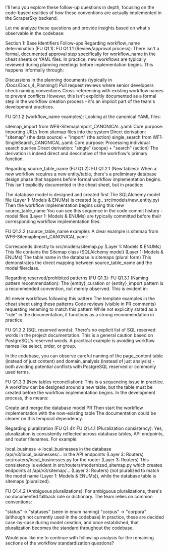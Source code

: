 I'll help you explore these follow-up questions in depth, focusing on the code-based realities of how these conventions are actually implemented in the ScraperSky backend.

Let me analyze these questions and provide insights based on what's observable in the codebase:

Section 1: Base Identifiers Follow-ups
Regarding workflow_name determination (FU Q1.1):
FU Q1.1.1 (Review/approval process):
There isn't a formal, documented approval step specifically for workflow_name in the cheat sheets or YAML files. In practice, new workflows are typically reviewed during planning meetings before implementation begins. This happens informally through:

Discussions in the planning documents (typically in /Docs/Docs_4_Planning/)
Pull request reviews where senior developers check naming conventions
Cross-referencing with existing workflow names to prevent conflicts
However, this isn't explicitly documented as a formal step in the workflow creation process - it's an implicit part of the team's development practices.

FU Q1.1.2 (workflow_name examples):
Looking at the canonical YAML files:

sitemap_import from WF6-SitemapImport_CANONICAL.yaml:
Core purpose: Importing URLs from sitemap files into the system
Direct derivation: "sitemap" (the data source) + "import" (the action)
single_search from WF1-SingleSearch_CANONICAL.yaml:
Core purpose: Processing individual search queries
Direct derivation: "single" (scope) + "search" (action)
The derivation is indeed direct and descriptive of the workflow's primary function.

Regarding source_table_name (FU Q1.2):
FU Q1.2.1 (New tables):
When a new workflow requires a new entity/table, there's a preliminary database design phase that happens before formal workflow implementation begins. This isn't explicitly documented in the cheat sheet, but in practice:

The database model is designed and created first
The SQLAlchemy model file (Layer 1: Models & ENUMs) is created (e.g., src/models/new_entity.py)
Then the workflow implementation begins using this new source_table_name
You can see this sequence in the code commit history - model files (Layer 1: Models & ENUMs) are typically committed before their corresponding workflow implementation files.

FU Q1.2.2 (source_table_name example):
A clear example is sitemap from WF6-SitemapImport_CANONICAL.yaml:

Corresponds directly to src/models/sitemap.py (Layer 1: Models & ENUMs)
This file contains the Sitemap class (SQLAlchemy model) (Layer 1: Models & ENUMs)
The table name in the database is sitemaps (plural form)
This demonstrates the direct mapping between source_table_name and the model file/class.

Regarding reserved/prohibited patterns (FU Q1.3):
FU Q1.3.1 (Naming pattern recommendation):
The {entity}\_curation or {entity}\_import pattern is a recommended convention, not merely observed. This is evident in:

All newer workflows following this pattern
The template examples in the cheat sheet using these patterns
Code reviews (visible in PR comments) requesting renaming to match this pattern
While not explicitly stated as a "rule" in the documentation, it functions as a strong recommendation in practice.

FU Q1.3.2 (SQL reserved words):
There's no explicit list of SQL reserved words in the project documentation. This is a general caution based on PostgreSQL's reserved words. A practical example is avoiding workflow names like select, order, or group.

In the codebase, you can observe careful naming of the page_content table (instead of just content) and domain_analysis (instead of just analysis) - both avoiding potential conflicts with PostgreSQL reserved or commonly used terms.

FU Q1.3.3 (New tables reconciliation):
This is a sequencing issue in practice. A workflow can be designed around a new table, but the table must be created before the workflow implementation begins. In the development process, this means:

Create and merge the database model PR
Then start the workflow implementation with the now-existing table
The documentation could be clearer on this temporal dependency.

Regarding pluralization (FU Q1.4):
FU Q1.4.1 (Pluralization consistency):
Yes, pluralization is consistently reflected across database tables, API endpoints, and router filenames. For example:

local_business → local_businesses in the database
/api/v3/local_businesses/... in the API endpoints (Layer 3: Routers)
src/routers/local_businesses.py for the router (Layer 3: Routers)
This consistency is evident in src/routers/modernized_sitemap.py which creates endpoints at /api/v3/sitemap/... (Layer 3: Routers) (not pluralized to match the model name (Layer 1: Models & ENUMs)), while the database table is sitemaps (pluralized).

FU Q1.4.2 (Ambiguous pluralizations):
For ambiguous pluralizations, there's no documented fallback rule or dictionary. The team relies on common conventions:

"status" → "statuses" (seen in enum naming)
"corpus" → "corpora" (although not currently used in the codebase)
In practice, these are decided case-by-case during model creation, and once established, that pluralization becomes the standard throughout the codebase.

Would you like me to continue with follow-up analysis for the remaining sections of the workflow standardization questions?
